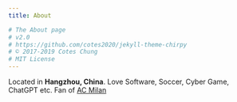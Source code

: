 ```yaml
---
title: About

# The About page
# v2.0
# https://github.com/cotes2020/jekyll-theme-chirpy
# © 2017-2019 Cotes Chung
# MIT License
---
```


Located in **Hangzhou, China**. Love Software, Soccer, Cyber Game, ChatGPT etc. Fan of [AC Milan](https://www.acmilan.com/en)

